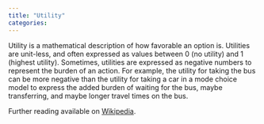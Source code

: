 ```yaml
---
title: "Utility"
categories:
---
```


Utility is a mathematical description of how favorable an option is. Utilities are unit-less, and often expressed as values between 0 (no utility) and 1 (highest utility). Sometimes, utilities are expressed as negative numbers to represent the burden of an action. For example, the utility for taking the bus can be more negative than the utility for taking a car in a mode choice model to express the added burden of waiting for the bus, maybe transferring, and maybe longer travel times on the bus.

Further reading available on [Wikipedia](http://en.wikipedia.org/wiki/Utility).

